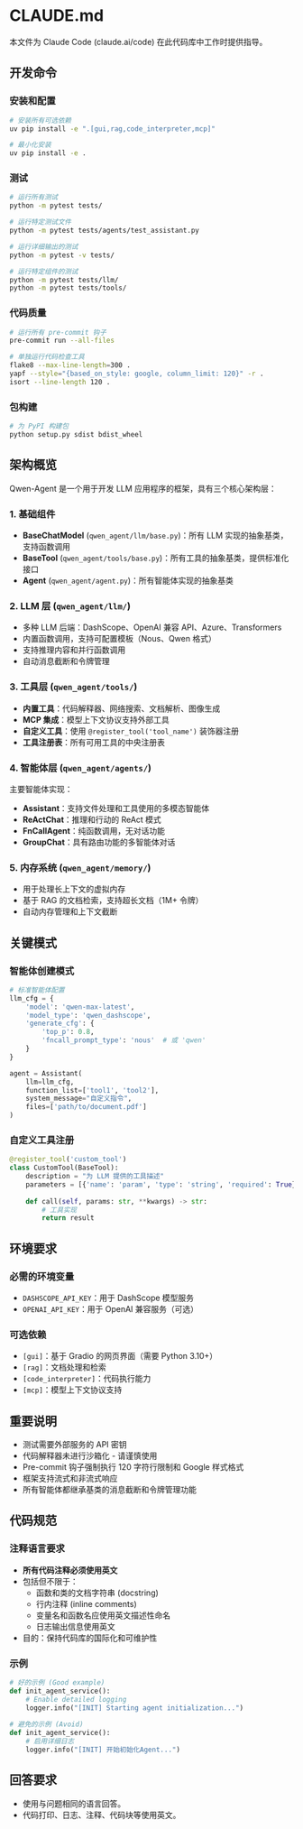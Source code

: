 # CLAUDE.md

本文件为 Claude Code (claude.ai/code) 在此代码库中工作时提供指导。

## 开发命令

### 安装和配置
```bash
# 安装所有可选依赖
uv pip install -e ".[gui,rag,code_interpreter,mcp]"

# 最小化安装
uv pip install -e .
```

### 测试
```bash
# 运行所有测试
python -m pytest tests/

# 运行特定测试文件
python -m pytest tests/agents/test_assistant.py

# 运行详细输出的测试
python -m pytest -v tests/

# 运行特定组件的测试
python -m pytest tests/llm/
python -m pytest tests/tools/
```

### 代码质量
```bash
# 运行所有 pre-commit 钩子
pre-commit run --all-files

# 单独运行代码检查工具
flake8 --max-line-length=300 .
yapf --style="{based_on_style: google, column_limit: 120}" -r .
isort --line-length 120 .
```

### 包构建
```bash
# 为 PyPI 构建包
python setup.py sdist bdist_wheel
```

## 架构概览

Qwen-Agent 是一个用于开发 LLM 应用程序的框架，具有三个核心架构层：

### 1. 基础组件
- **BaseChatModel** (`qwen_agent/llm/base.py`)：所有 LLM 实现的抽象基类，支持函数调用
- **BaseTool** (`qwen_agent/tools/base.py`)：所有工具的抽象基类，提供标准化接口
- **Agent** (`qwen_agent/agent.py`)：所有智能体实现的抽象基类

### 2. LLM 层 (`qwen_agent/llm/`)
- 多种 LLM 后端：DashScope、OpenAI 兼容 API、Azure、Transformers
- 内置函数调用，支持可配置模板（Nous、Qwen 格式）
- 支持推理内容和并行函数调用
- 自动消息截断和令牌管理

### 3. 工具层 (`qwen_agent/tools/`)
- **内置工具**：代码解释器、网络搜索、文档解析、图像生成
- **MCP 集成**：模型上下文协议支持外部工具
- **自定义工具**：使用 `@register_tool('tool_name')` 装饰器注册
- **工具注册表**：所有可用工具的中央注册表

### 4. 智能体层 (`qwen_agent/agents/`)
主要智能体实现：
- **Assistant**：支持文件处理和工具使用的多模态智能体
- **ReActChat**：推理和行动的 ReAct 模式
- **FnCallAgent**：纯函数调用，无对话功能
- **GroupChat**：具有路由功能的多智能体对话

### 5. 内存系统 (`qwen_agent/memory/`)
- 用于处理长上下文的虚拟内存
- 基于 RAG 的文档检索，支持超长文档（1M+ 令牌）
- 自动内存管理和上下文截断

## 关键模式

### 智能体创建模式
```python
# 标准智能体配置
llm_cfg = {
    'model': 'qwen-max-latest',
    'model_type': 'qwen_dashscope',
    'generate_cfg': {
        'top_p': 0.8,
        'fncall_prompt_type': 'nous'  # 或 'qwen'
    }
}

agent = Assistant(
    llm=llm_cfg,
    function_list=['tool1', 'tool2'],
    system_message="自定义指令",
    files=['path/to/document.pdf']
)
```

### 自定义工具注册
```python
@register_tool('custom_tool')
class CustomTool(BaseTool):
    description = "为 LLM 提供的工具描述"
    parameters = [{'name': 'param', 'type': 'string', 'required': True}]
    
    def call(self, params: str, **kwargs) -> str:
        # 工具实现
        return result
```

## 环境要求

### 必需的环境变量
- `DASHSCOPE_API_KEY`：用于 DashScope 模型服务
- `OPENAI_API_KEY`：用于 OpenAI 兼容服务（可选）

### 可选依赖
- `[gui]`：基于 Gradio 的网页界面（需要 Python 3.10+）
- `[rag]`：文档处理和检索
- `[code_interpreter]`：代码执行能力
- `[mcp]`：模型上下文协议支持

## 重要说明

- 测试需要外部服务的 API 密钥
- 代码解释器未进行沙箱化 - 请谨慎使用
- Pre-commit 钩子强制执行 120 字符行限制和 Google 样式格式
- 框架支持流式和非流式响应
- 所有智能体都继承基类的消息截断和令牌管理功能

## 代码规范

### 注释语言要求
- **所有代码注释必须使用英文**
- 包括但不限于：
  - 函数和类的文档字符串 (docstring)
  - 行内注释 (inline comments)
  - 变量名和函数名应使用英文描述性命名
  - 日志输出信息使用英文
- 目的：保持代码库的国际化和可维护性

### 示例
```python
# 好的示例 (Good example)
def init_agent_service():
    # Enable detailed logging
    logger.info("[INIT] Starting agent initialization...")
    
# 避免的示例 (Avoid)
def init_agent_service():
    # 启用详细日志
    logger.info("[INIT] 开始初始化Agent...")
```

## 回答要求
- 使用与问题相同的语言回答。
- 代码打印、日志、注释、代码块等使用英文。